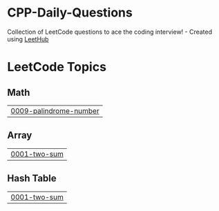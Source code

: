 # CPP-Daily-Questions
Collection of LeetCode questions to ace the coding interview! - Created using [LeetHub](https://github.com/QasimWani/LeetHub)

<!---LeetCode Topics Start-->
# LeetCode Topics
## Math
|  |
| ------- |
| [0009-palindrome-number](https://github.com/TARANPREETKAUR18/CPP-Daily-Questions/tree/master/0009-palindrome-number) |
## Array
|  |
| ------- |
| [0001-two-sum](https://github.com/TARANPREETKAUR18/CPP-Daily-Questions/tree/master/0001-two-sum) |
## Hash Table
|  |
| ------- |
| [0001-two-sum](https://github.com/TARANPREETKAUR18/CPP-Daily-Questions/tree/master/0001-two-sum) |
<!---LeetCode Topics End-->